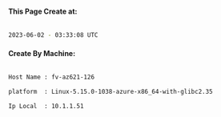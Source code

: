 
   
#### This Page Create at:

```bash

2023-06-02 - 03:33:08 UTC

```

#### Create By Machine:

```bash

Host Name : fv-az621-126

platform  : Linux-5.15.0-1038-azure-x86_64-with-glibc2.35

Ip Local  : 10.1.1.51

```

